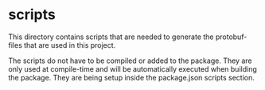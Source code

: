 # scripts

This directory contains scripts that are needed to generate the protobuf-files that are used in this project.

The scripts do not have to be compiled or added to the package. They are only used at compile-time and will 
be automatically executed when building the package. They are being setup inside the package.json scripts section.
